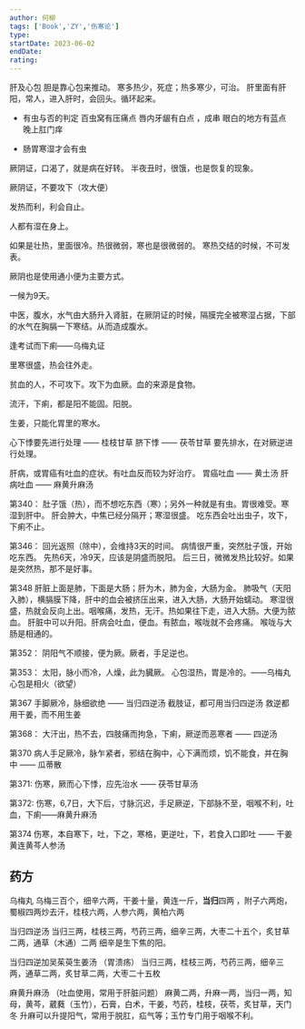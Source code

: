 ```yaml
---
author: 何柳
tags: ['Book','ZY','伤寒论']
type: 
startDate: 2023-06-02
endDate:
rating: 
---
```


肝及心包 
胆是靠心包来推动。
寒多热少，死症；热多寒少，可治。
肝里面有肝阳，常人，进入肝时，会回头。循环起来。

- 有虫与否的判定
百虫窝有压痛点 
唇内牙龈有白点 ，成串 
眼白的地方有蓝点 
晚上肛门痒

- 肠胃寒湿才会有虫


厥阴证，口渴了，就是病在好转。
半夜丑时，很饿，也是恢复的现象。

厥阴证，不要攻下（攻大便）

发热而利，利会自止。

人都有湿在身上。

如果是壮热，里面很冷。热很微弱，寒也是很微弱的。
寒热交结的时候，不可发表。


厥阴也是使用通小便为主要方式。

一候为9天。


中医，腹水，水气由大肠升入肾脏，在厥阴证的时候，隔膜完全被寒湿占据，下部的水气在胸膈一下寒结。从而造成腹水。


逢考试而下痢——乌梅丸证


里寒很盛，热会往外走。 

贫血的人，不可攻下。攻下为血厥。血的来源是食物。

流汗，下痢，都是阳不能固。阳脱。


生姜，只能化胃里的寒水。


心下悸要先进行处理 —— 桂枝甘草 
脐下悸 —— 茯苓甘草
要先排水，在对厥逆进行处理。


肝病，或胃癌有吐血的症状。有吐血反而较为好治疗。
胃癌吐血 —— 黄土汤 
肝病吐血 —— 麻黄升麻汤




第340： 
	肚子饿（热），而不想吃东西（寒）；另外一种就是有虫。胃很难受。寒湿到肝中。
	肝会肿大，中焦已经分隔开；寒湿很盛。
	吃东西会吐出虫子，攻下，下痢不止。

第346： 
	回光返照（除中），会维持3天的时间。 
	病情很严重，突然肚子饿，开始吃东西。
	先热6天，冷9天，应该是阴盛而脱阳。
	后三日，微微发热比较好。如果是突然热，那不是好事。

第348 
	肝脏上面是肺，下面是大肠；肝为木，肺为金，大肠为金。
	肺吸气（天阳入肺），横膈膜下降，肝中的血会被挤压出来，进入大肠，大肠开始蠕动。
	寒湿很盛，热就会反向上出。咽喉痛，发热，无汗。热如果往下走，进入大肠。大便为脓血。
	肝脏中可以升阳。肝病会吐血，便血。有脓血，喉咙就不会疼痛。
	喉咙与大肠是相通的。 

第352： 
	阴阳气不顺接，便为厥。厥者，手足逆也。


第353： 
	太阳，脉小而冷，人燥，此为臓厥。
	心包湿热，胃是冷的。——乌梅丸 
	心包是相火（欲望）


第367
	手脚厥冷，脉细欲绝 —— 当归四逆汤 
	截肢证，都可用当归四逆汤
	救逆都用干姜，而不用生姜

第368： 
	大汗出，热不去，四肢痛而拘急，下痢，厥逆而恶寒者 —— 四逆汤 


第370 
	病人手足厥冷，脉乍紧者，邪结在胸中，心下满而烦，饥不能食，并在胸中 —— 瓜蒂散


第371: 
	伤寒，厥而心下悸，应先治水 —— 茯苓甘草汤 

第372:
	伤寒，6,7日，大下后，寸脉沉迟，手足厥逆，下部脉不至，咽喉不利，吐血，下痢——麻黄升麻汤 


第374 
	伤寒，本自寒下，吐，下之，寒格，更逆吐，下，若食入口即吐 —— 干姜黄连黄芩人参汤 










## 药方 

乌梅丸 
	乌梅三百个，细辛六两，干姜十量，黄连一斤，**当归**四两 ，附子六两炮，蜀椒四两炒去汗，桂枝六两，人参六两，黄柏六两


当归四逆汤 
	当归三两，桂枝三两，芍药三两，细辛三两，大枣二十五个，炙甘草二两，通草（木通）二两
	细辛是生下焦的阳。

当归四逆加吴茱萸生姜汤 （胃溃疡）
	当归三两，桂枝三两，芍药三两，细辛三两，通草二两，炙甘草二两，大枣二十五枚

麻黄升麻汤 （吐血使用，常用于肝脏问题）
	麻黄二两，升麻一两，当归一两，知母，黄芩，葳蕤（玉竹），石膏，白术，干姜，芍药，桂枝，茯苓，炙甘草，天门冬
	升麻可以升提阳气，常用于脱肛，疝气等；玉竹专门用于咽喉不利。










